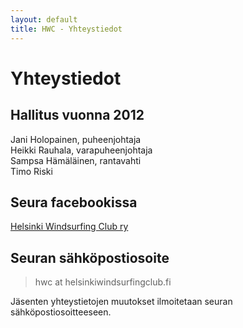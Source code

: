 ```yaml
---
layout: default
title: HWC - Yhteystiedot
---
```


Yhteystiedot
============

Hallitus vuonna 2012
--------------------

Jani Holopainen, puheenjohtaja  
Heikki Rauhala, varapuheenjohtaja  
Sampsa Hämäläinen, rantavahti  
Timo Riski


Seura facebookissa
------------------
[Helsinki Windsurfing Club ry](https://www.facebook.com/groups/helsinkiwindsurfingclub/)

Seuran sähköpostiosoite
-----------------------

> hwc at helsinkiwindsurfingclub.fi

Jäsenten yhteystietojen muutokset ilmoitetaan seuran sähköpostiosoitteeseen.
